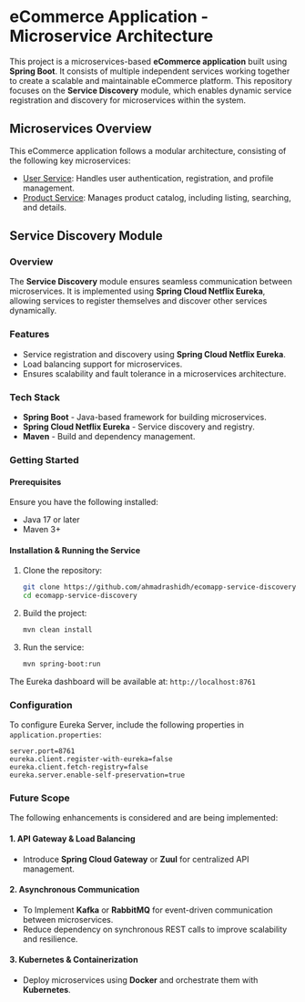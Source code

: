 # eCommerce Application - Microservice Architecture

This project is a microservices-based **eCommerce application** built using **Spring Boot**. It consists of multiple independent services working together to create a scalable and maintainable eCommerce platform. This repository focuses on the **Service Discovery** module, which enables dynamic service registration and discovery for microservices within the system.

## Microservices Overview
This eCommerce application follows a modular architecture, consisting of the following key microservices:

- [User Service](https://github.com/ahmadrashidh/user-service): Handles user authentication, registration, and profile management.
- [Product Service](https://github.com/ahmadrashidh/product-service): Manages product catalog, including listing, searching, and details.

## Service Discovery Module

### Overview
The **Service Discovery** module ensures seamless communication between microservices. It is implemented using **Spring Cloud Netflix Eureka**, allowing services to register themselves and discover other services dynamically.

### Features
- Service registration and discovery using **Spring Cloud Netflix Eureka**.
- Load balancing support for microservices.
- Ensures scalability and fault tolerance in a microservices architecture.

### Tech Stack
- **Spring Boot** - Java-based framework for building microservices.
- **Spring Cloud Netflix Eureka** - Service discovery and registry.
- **Maven** - Build and dependency management.

### Getting Started
#### Prerequisites
Ensure you have the following installed:
- Java 17 or later
- Maven 3+

#### Installation & Running the Service
1. Clone the repository:
   ```bash
   git clone https://github.com/ahmadrashidh/ecomapp-service-discovery.git
   cd ecomapp-service-discovery
   ```

2. Build the project:
   ```bash
   mvn clean install
   ```

3. Run the service:
   ```bash
   mvn spring-boot:run
   ```

The Eureka dashboard will be available at: `http://localhost:8761`

### Configuration

To configure Eureka Server, include the following properties in `application.properties`:
```properties
server.port=8761
eureka.client.register-with-eureka=false
eureka.client.fetch-registry=false
eureka.server.enable-self-preservation=true
```
### Future Scope
The following enhancements is considered and are being implemented:

#### 1. API Gateway & Load Balancing
- Introduce **Spring Cloud Gateway** or **Zuul** for centralized API management.

#### 2. Asynchronous Communication
- To Implement **Kafka** or **RabbitMQ** for event-driven communication between microservices.
- Reduce dependency on synchronous REST calls to improve scalability and resilience.

#### 3. Kubernetes & Containerization
- Deploy microservices using **Docker** and orchestrate them with **Kubernetes**.


